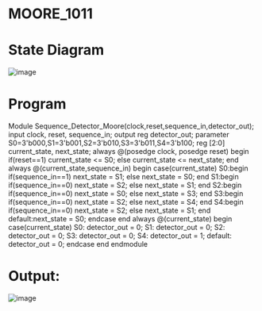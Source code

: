 # MOORE_1011
# State Diagram
![image](https://github.com/RESMIRNAIR/MOORE_1011/assets/154305926/4c056127-254f-4b9a-88d1-5486b2577ba3)
# Program 
Module Sequence_Detector_Moore(clock,reset,sequence_in,detector_out);
input clock, reset, sequence_in; 
output reg detector_out; 
parameter  S0=3'b000,S1=3'b001,S2=3'b010,S3=3'b011,S4=3'b100;
reg [2:0] current_state, next_state; 
always @(posedge clock, posedge reset)
begin
 if(reset==1) 
 current_state <= S0;
 else
 current_state <= next_state; 
end
always @(current_state,sequence_in)
begin
 case(current_state) 
 	S0:begin
		if(sequence_in==1)
   			next_state = S1;
  		else
   			next_state = S0;
 	   end
 	S1:begin
  		if(sequence_in==0)
   			next_state = S2;
  		else
   			next_state = S1;
 	   end
    S2:begin
  	if(sequence_in==0)
   		next_state = S0;
 	 else
   		next_state = S3;
    end 
  S3:begin
  	if(sequence_in==0)
   		next_state = S2;
  	else
   		next_state = S4;
     end
  S4:begin
  	if(sequence_in==0)
   		next_state = S2;
  	else
   		next_state = S1;
    end
 	default:next_state = S0;
endcase
end
always @(current_state)
begin 
 case(current_state) 
 	S0:   detector_out = 0;
 	S1:   detector_out = 0;
 	S2:  detector_out = 0;
 	S3:  detector_out = 0;
 	S4:  detector_out = 1;
 	default:  detector_out = 0;
 endcase
end 
endmodule
# Output:
![image](https://github.com/SivaShankar33/MOORE_1011/assets/125188331/2429164d-3a22-4d88-8ebb-45520f0912dd)
